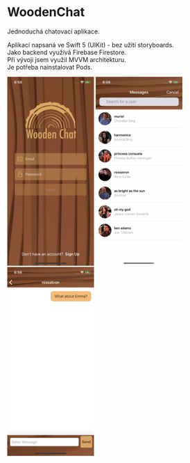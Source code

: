 # WoodenChat

Jednoduchá chatovací aplikace.

Aplikací napsaná ve Swift 5 (UIKit) - bez užití storyboards. <br>
Jako backend využívá Firebase Firestore. <br>
Při vývoji jsem využil MVVM architekturu. <br>
Je potřeba nainstalovat Pods.

<p float="left">
  <img src="/image3.jpg" width="200" />
  <img src="/image2.jpg" width="200" /> 
  <img src="/image1.jpg" width="200" />
</p>
